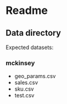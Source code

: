 # Readme

## Data directory

Expected datasets:

### mckinsey

- geo_params.csv
- sales.csv
- sku.csv
- test.csv